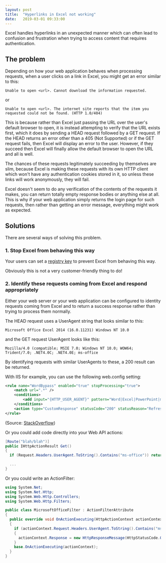 ```yaml
---
layout: post
title:  "Hyperlinks in Excel not working"
date:   2019-03-01 09:33:00
---
```


Excel handles hyperlinks in an unexpected manner which can often lead to confusion and frustration when trying to access content that requires authentication.

## The problem

Depending on how your web application behaves when processing requests, when a user clicks on a link in Excel, you might get an error similar to this:

`Unable to open <url>. Cannot download the information requested.`

or

`Unable to open <url>. The internet site reports that the item you requested could not be found. (HTTP 1.0/404)`

This is because rather than Excel just passing the URL over the user's default browser to open, it is instead attempting to verify that the URL exists first, which it does by sending a HEAD request followed by a GET request. If the HEAD returns an error other than a 405 (Not Supported) or if the GET request fails, then Excel will display an error to the user. However, if they succeed then Excel will finally allow the default browser to open the URL and all is well.

The chances of these requests legitimately succeeding by themselves are slim, because Excel is making these requests with its own HTTP client which won't have any authentication cookies stored in it, so unless these links will work anonymously, they will fail.

Excel doesn't seem to do any verification of the contents of the requests it makes, you can return totally empty response bodies or anything else at all. This is why if your web application simply returns the login page for such requests, then rather than getting an error message, everything might work as expected.

## Solutions

There are several ways of solving this problem.

### 1. Stop Excel from behaving this way

Your users can set a [registry key](https://support.microsoft.com/en-gb/help/218153/error-message-when-clicking-hyperlink-in-office-cannot-locate-the-inte) to prevent Excel from behaving this way.

Obviously this is not a very customer-friendly thing to do!

### 2. Identify these requests coming from Excel and respond appropriately
Either your web server or your web application can be configured to identity requests coming from Excel and to return a success response rather than trying to process them normally.

The HEAD request uses a UserAgent string that looks similar to this:

`Microsoft Office Excel 2014 (16.0.11231) Windows NT 10.0`

and the GET request UserAgent looks like this:

`Mozilla/4.0 (compatible; MSIE 7.0; Windows NT 10.0; WOW64; Trident/7.0; .NET4.0C; .NET4.0E; ms-office`

By identifying requests with similar UserAgents to these, a 200 result can be returned.

With IIS for example, you can use the following web.config setting:

```xml
<rule name="WordBypass" enabled="true" stopProcessing="true">
    <match url=".*" />
    <conditions>
        <add input="{HTTP_USER_AGENT}" pattern="Word|Excel|PowerPoint|ms-office" />
    </conditions>
    <action type="CustomResponse" statusCode="200" statusReason="Refresh" statusDescription="Refresh" />
</rule>
```
(Source: [StackOverflow](https://stackoverflow.com/questions/2653626/why-are-cookies-unrecognized-when-a-link-is-clicked-from-an-external-source-i-e))

Or you could add code directly into your Web API actions:

```cs
[Route("blah/blah")]
public IHttpActionResult Get()
{
  if (Request.Headers.UserAgent.ToString().Contains("ms-office")) return Ok();

  ...
}
```

Or you could write an ActionFilter:

```cs
using System.Net;
using System.Net.Http;
using System.Web.Http.Controllers;
using System.Web.Http.Filters;

public class MicrosoftOfficeFilter : ActionFilterAttribute
{
  public override void OnActionExecuting(HttpActionContext actionContext)
  {
    if (actionContext.Request.Headers.UserAgent.ToString().Contains("ms-office"))
    {
      actionContext.Response = new HttpResponseMessage(HttpStatusCode.OK);
    }
    base.OnActionExecuting(actionContext);
  }
}
```
